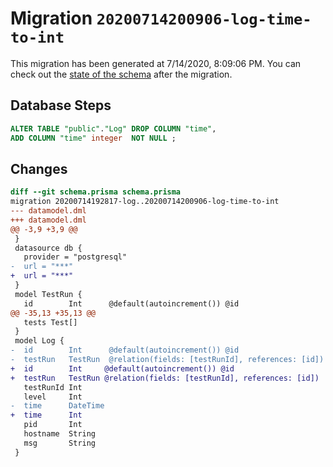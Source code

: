 # Migration `20200714200906-log-time-to-int`

This migration has been generated at 7/14/2020, 8:09:06 PM.
You can check out the [state of the schema](./schema.prisma) after the migration.

## Database Steps

```sql
ALTER TABLE "public"."Log" DROP COLUMN "time",
ADD COLUMN "time" integer  NOT NULL ;
```

## Changes

```diff
diff --git schema.prisma schema.prisma
migration 20200714192817-log..20200714200906-log-time-to-int
--- datamodel.dml
+++ datamodel.dml
@@ -3,9 +3,9 @@
 }
 datasource db {
   provider = "postgresql"
-  url = "***"
+  url = "***"
 }
 model TestRun {
   id        Int      @default(autoincrement()) @id
@@ -35,13 +35,13 @@
   tests Test[]
 }
 model Log {
-  id        Int      @default(autoincrement()) @id
-  testRun   TestRun  @relation(fields: [testRunId], references: [id])
+  id        Int     @default(autoincrement()) @id
+  testRun   TestRun @relation(fields: [testRunId], references: [id])
   testRunId Int
   level     Int
-  time      DateTime
+  time      Int
   pid       Int
   hostname  String
   msg       String
 }
```


